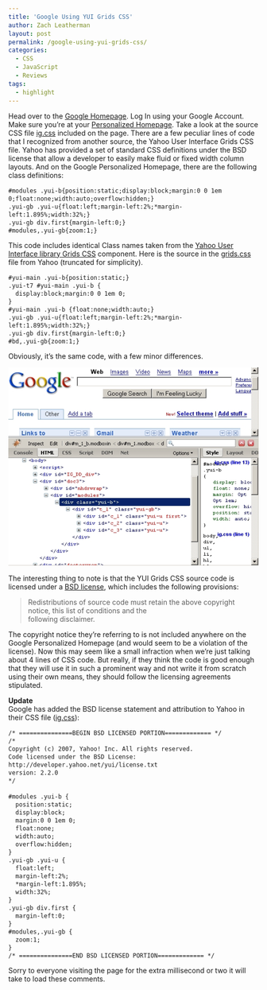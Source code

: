 ```yaml
---
title: 'Google Using YUI Grids CSS'
author: Zach Leatherman
layout: post
permalink: /google-using-yui-grids-css/
categories:
  - CSS
  - JavaScript
  - Reviews
tags:
  - highlight
---
```


Head over to the [Google Homepage][1]. Log In using your Google Account. Make sure you’re at your [Personalized Homepage][1]. Take a look at the source CSS file [ig.css][2] included on the page. There are a few peculiar lines of code that I recognized from another source, the Yahoo User Interface Grids CSS file. Yahoo has provided a set of standard CSS definitions under the BSD license that allow a developer to easily make fluid or fixed width column layouts. And on the Google Personalized Homepage, there are the following class definitions:

 [1]: http://www.google.com/ig?hl=en
 [2]: http://www.google.com/ig/f/tB22vfBbv0g/ig.css

    #modules .yui-b{position:static;display:block;margin:0 0 1em 0;float:none;width:auto;overflow:hidden;}
    .yui-gb .yui-u{float:left;margin-left:2%;*margin-left:1.895%;width:32%;}
    .yui-gb div.first{margin-left:0;}
    #modules,.yui-gb{zoom:1;}

This code includes identical Class names taken from the [Yahoo User Interface library Grids CSS][3] component. Here is the source in the [grids.css][4] file from Yahoo (truncated for simplicity).

 [3]: http://developer.yahoo.com/yui/grids/
 [4]: http://yui.yahooapis.com/2.2.0/build/grids/grids-min.css

    #yui-main .yui-b{position:static;}
    .yui-t7 #yui-main .yui-b {
      display:block;margin:0 0 1em 0;
    }
    #yui-main .yui-b {float:none;width:auto;}
    .yui-gb .yui-u{float:left;margin-left:2%;*margin-left:1.895%;width:32%;}
    .yui-gb div.first{margin-left:0;}
    #bd,.yui-gb{zoom:1;}

Obviously, it’s the same code, with a few minor differences.

![Screenshot proof][5]

 [5]: /web/wp-content/uploads/2007/04/yuigrids-google1.jpg

The interesting thing to note is that the YUI Grids CSS source code is licensed under a [BSD license][6], which includes the following provisions:

 [6]: http://developer.yahoo.com/yui/license.html

> Redistributions of source code must retain the above copyright notice, this list of conditions and the  
> following disclaimer.

The copyright notice they’re referring to is not included anywhere on the Google Personalized Homepage (and would seem to be a violation of the license). Now this may seem like a small infraction when we’re just talking about 4 lines of CSS code. But really, if they think the code is good enough that they will use it in such a prominent way and not write it from scratch using their own means, they should follow the licensing agreements stipulated.

**Update**  
Google has added the BSD license statement and attribution to Yahoo in their CSS file ([ig.css][2]):

    /* ===============BEGIN BSD LICENSED PORTION============= */
    /*
    Copyright (c) 2007, Yahoo! Inc. All rights reserved.
    Code licensed under the BSD License:
    http://developer.yahoo.net/yui/license.txt
    version: 2.2.0
    */
     
    #modules .yui-b {
      position:static;
      display:block;
      margin:0 0 1em 0;
      float:none;
      width:auto;
      overflow:hidden;
    }
    .yui-gb .yui-u {
      float:left;
      margin-left:2%;
      *margin-left:1.895%;
      width:32%;
    }
    .yui-gb div.first {
      margin-left:0;
    }
    #modules,.yui-gb {
      zoom:1;
    }
    /* ===============END BSD LICENSED PORTION============= */

Sorry to everyone visiting the page for the extra millisecond or two it will take to load these comments.